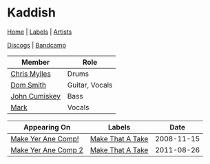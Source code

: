 # Kaddish

[Home](../index.md) | [Labels](../labels.md) | [Artists](../artists.md)

[Discogs](https://www.discogs.com/artist/2119927-Kaddish) | [Bandcamp](https://kaddishuk.bandcamp.com/)

| Member | Role |
|---|---|
| [Chris Mylles](chris-mylles.md) | Drums |
| [Dom Smith](dom-smith.md) | Guitar, Vocals |
| [John Cumiskey](john-cumiskey.md) | Bass |
| [Mark](mark-148.md) | Vocals |

| Appearing On | Labels | Date |
|---|---|---|
[Make Yer Ane Comp!](../releases/various-make-yer-ane-comp.md) | [Make That A Take](../labels/make-that-a-take.md) | 2008-11-15 |
[Make Yer Ane Comp 2](../releases/various-make-yer-ane-comp-2.md) | [Make That A Take](../labels/make-that-a-take.md)  | 2011-08-26 |